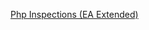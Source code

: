 [Php Inspections ​(EA Extended)​](https://plugins.jetbrains.com/plugin/7622-php-inspections-ea-extended-)
